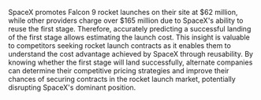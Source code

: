 SpaceX promotes Falcon 9 rocket launches on their site at $62 million, while other providers charge over $165 million due to SpaceX's ability to reuse the first stage. Therefore, accurately predicting a successful landing of the first stage allows estimating the launch cost. This insight is valuable to competitors seeking rocket launch contracts as it enables them to understand the cost advantage achieved by SpaceX through reusability. By knowing whether the first stage will land successfully, alternate companies can determine their competitive pricing strategies and improve their chances of securing contracts in the rocket launch market, potentially disrupting SpaceX's dominant position.
